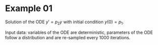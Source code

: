 # Example 01

Solution of the ODE $y' = p_2 y$ with initial condition $y(0)=p_1$.

Input data: variables of the ODE are deterministic, parameters of the ODE
follow a distribution and are re-sampled every 1000 iterations.
